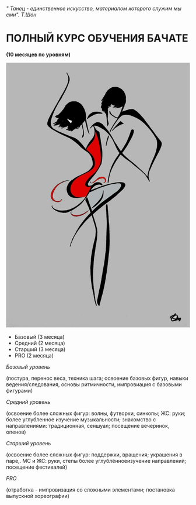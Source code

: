 *" Танец - единственное искусство, материалом которого служим мы сми". Т.Шон*

# ПОЛНЫЙ КУРС ОБУЧЕНИЯ БАЧАТЕ

**(10 месяцев по уровням)**

![танцующая_пара](bachata.jpg)

* Базовый (3 месяца)
* Средний (2 месяца)
* Старший (3 месяца)
* PRO (2 месяца)

*Базовый уровень*

(постура, перенос веса, техника шага; освоение базовых фигур, навыки ведения/следования, основы ритмичности, импровиация с базовыми фигурами)

*Средний уровень*

(освоение более сложных фигур: волны, футворки, синкопы; ЖС: руки; более углубленное изучение музыкальности; знакомство с направлениями: традиционная, сеншуал; посещение вечеринок, опенов)

*Старший уровень*

(освоение более сложных фигур: поддержки, вращения; украшения в паре,. МС и ЖС: руки, степы более углублённоеизучение направлений; посещение фестивалей)

*PRO*

(отработка - импровизация со сложными элементами; постановка выпускной хореографии)

